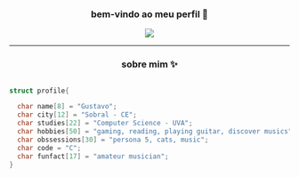 ### <p align = "center"> bem-vindo ao meu perfil 🥀
  </p>

<p align="center">
  <img src = "https://i.ppy.sh/ab0573e259014d2bff5d16f08f00b51ce77d65d7/68747470733a2f2f692e70696e696d672e636f6d2f6f726967696e616c732f37302f61642f39642f37306164396465653134613139356661633262353063663538303861643235622e676966">
       </p>
  <hr>
  
### <p align = center> sobre mim ✨
  </p>

```C

struct profile{

  char name[8] = "Gustavo";
  char city[12] = "Sobral - CE";
  char studies[22] = "Computer Science - UVA";
  char hobbies[50] = "gaming, reading, playing guitar, discover musics";
  char obssessions[30] = "persona 5, cats, music";
  char code = "C";
  char funfact[17] = "amateur musician";
}
